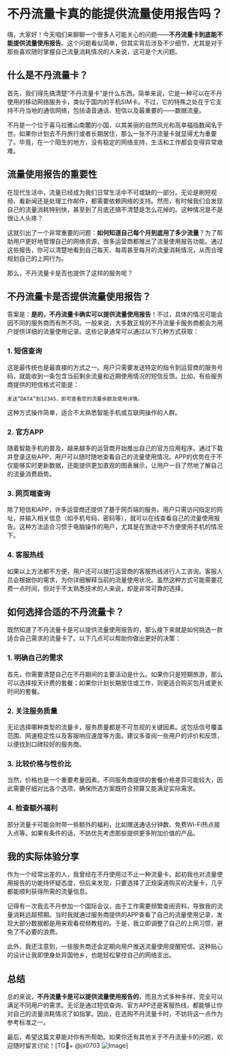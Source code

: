# 不丹流量卡真的能提供流量使用报告吗？

嗨，大家好！今天咱们来聊聊一个很多人可能关心的问题——**不丹流量卡到底能不能提供流量使用报告**。这个问题看似简单，但其实背后涉及不少细节，尤其是对于那些喜欢随时掌握自己流量消耗情况的人来说，这可是个大问题。

## 什么是不丹流量卡？

首先，我们得先搞清楚“不丹流量卡”是什么东西。简单来说，它是一种可以在不丹使用的移动网络服务卡，类似于国内的手机SIM卡。不过，它的特殊之处在于它支持不丹当地的通信网络，包括语音通话、短信以及最重要的——数据流量。

不丹是一个位于喜马拉雅山南麓的小国，以其美丽的自然风光和高幸福指数闻名于世。如果你计划去不丹旅行或者长期居住，那么一张不丹流量卡就显得尤为重要了。毕竟，在一个陌生的地方，没有稳定的网络支持，生活和工作都会变得异常艰难。

## 流量使用报告的重要性

在现代生活中，流量已经成为我们日常生活中不可或缺的一部分。无论是刷短视频、看新闻还是处理工作邮件，都需要依赖网络的支持。然而，有时候我们会发现自己的流量消耗特别快，甚至到了月底还搞不清楚是怎么花掉的。这种情况是不是很让人头疼？

这就引出了一个非常重要的问题：**如何知道自己每个月到底用了多少流量**？为了帮助用户更好地管理自己的网络资源，很多运营商都推出了流量使用报告功能。通过这些报告，你可以清楚地看到自己每天、每周甚至每月的流量消耗情况，从而合理规划自己的上网行为。

那么，不丹流量卡是否也提供了这样的服务呢？

## 不丹流量卡是否提供流量使用报告？

答案是：**是的，不丹流量卡确实可以提供流量使用报告**！不过，具体的情况可能会因不同的服务商而有所不同。一般来说，大多数正规的不丹流量卡服务商都会为用户提供详细的流量使用记录。这些记录通常可以通过以下几种方式获取：

### 1. **短信查询**
这是最传统也是最直接的方式之一。用户只需要发送特定的指令到运营商的服务号码，就能收到一条包含当前剩余流量和近期使用情况的短信反馈。比如，有些服务商提供的短信格式可能是：
```
发送“DATA”到12345，即可查看您的流量余额及使用详情。
```
这种方式操作简单，适合不太熟悉智能手机或互联网操作的人群。

### 2. **官方APP**
随着智能手机的普及，越来越多的运营商开始推出自己的官方应用程序。通过下载并登录这些APP，用户可以随时随地查看自己的流量使用情况。APP的优势在于不仅能够实时更新数据，还能提供更加直观的图表展示，让用户一目了然地了解自己的流量消费趋势。

### 3. **网页端查询**
除了短信和APP，许多运营商还提供了基于网页端的服务。用户只需访问指定的网址，并输入相关信息（如手机号码、密码等），就可以在线查看自己的流量使用报告。这种方法适合习惯于电脑操作的用户，尤其是在旅途中不方便使用手机的情况下。

### 4. **客服热线**
如果以上方法都不方便，用户还可以拨打运营商的客服热线进行人工咨询。客服人员会根据你的需求，为你详细解释当前的流量使用状况。虽然这种方式可能需要花费一点时间，但对于不太熟悉技术的人来说，却是非常可靠的选择。

## 如何选择合适的不丹流量卡？

既然知道了不丹流量卡是可以提供流量使用报告的，那么接下来就是如何挑选一款适合自己需求的流量卡了。以下几点可以帮助你做出更好的决策：

### 1. **明确自己的需求**
首先，你需要清楚自己在不丹期间的主要活动是什么。如果你只是短期旅游，那么可以选择按天计费的套餐；如果你计划长期居住或工作，则更适合购买包月或更长时间的套餐。

### 2. **关注服务质量**
无论选择哪种类型的流量卡，服务质量都是不可忽视的关键因素。这包括信号覆盖范围、网速稳定性以及客服响应速度等方面。建议多查阅一些用户的评价和反馈，以便找到口碑较好的服务商。

### 3. **比较价格与性价比**
当然，价格也是一个重要考量因素。不同服务商提供的套餐价格差异可能较大，因此需要仔细对比各个选项，确保所选方案既符合预算又能满足实际需求。

### 4. **检查额外福利**
部分流量卡可能会附带一些额外的福利，比如赠送通话分钟数、免费Wi-Fi热点接入点等。如果有条件的话，不妨优先考虑那些提供更多附加价值的产品。

## 我的实际体验分享

作为一个经常出差的人，我曾经在不丹使用过不止一种流量卡。起初我也对流量使用报告的功能持怀疑态度，但后来发现，只要选择了正规渠道购买的流量卡，几乎都能顺利获得所需的流量信息。

记得有一次我去不丹参加一个国际会议，由于工作需要频繁查阅资料，导致我的流量消耗远超预期。当时我就通过服务商提供的APP查看了自己的流量使用记录，发现大部分数据都是用来观看视频教程的。于是，我立即调整了自己的上网习惯，避免了不必要的浪费。

此外，我还注意到，一些服务商还会定期向用户推送流量使用提醒短信。这种贴心的设计让我即使身处异国他乡，也能轻松掌控自己的网络支出。

## 总结

总的来说，**不丹流量卡是可以提供流量使用报告的**，而且方式多种多样，完全可以满足不同用户的需求。无论是通过短信查询、官方APP还是客服热线，都能够让你对自己的流量消耗情况了如指掌。因此，在选购不丹流量卡时，不妨将这一点作为参考标准之一。

最后，希望这篇文章能对你有所帮助。如果你还有其他关于不丹流量卡的问题，欢迎随时留言讨论！[TG💪+ @jx0703 ![Image](https://github.com/user-attachments/assets/dbca1d08-cadb-493c-b0ec-ad6f7a83f270)]